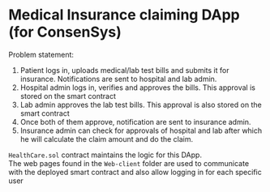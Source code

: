 # Medical Insurance claiming DApp (for ConsenSys)
Problem statement:
1) Patient logs in, uploads medical/lab test bills and submits it for insurance. Notifications are sent to hospital and lab admin.
2) Hospital admin logs in, verifies and approves the bills. This approval is stored on the smart contract
3) Lab admin approves the lab test bills. This approval is also stored on the smart contract
4) Once both of them approve, notification are sent to insurance admin.
5) Insurance admin can check for approvals of hospital and lab after which he will calculate the claim amount and do the claim.

 `HealthCare.sol` contract maintains the logic for this DApp.  
  The web pages found in the `Web-client` folder are used to communicate with the deployed smart contract and also allow logging in for each specific user
